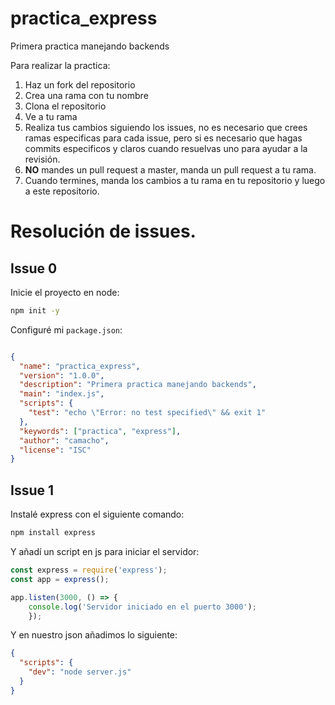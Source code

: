 # practica_express
Primera practica manejando backends

Para realizar la practica:

1. Haz un fork del repositorio
2. Crea una rama con tu nombre
3. Clona el repositorio
4. Ve a tu rama
5. Realiza tus cambios siguiendo los issues, no es necesario que crees ramas especificas para cada issue, pero si es necesario que hagas commits especificos y claros cuando resuelvas uno para ayudar a la revisión.
6. **NO** mandes un pull request a master, manda un pull request a tu rama.
7. Cuando termines, manda los cambios a tu rama en tu repositorio y luego a este repositorio.


# Resolución de issues.
## Issue 0
Inicie el proyecto en node:

```bash
npm init -y
```

Configuré mi `package.json`:

```json

{
  "name": "practica_express",
  "version": "1.0.0",
  "description": "Primera practica manejando backends",
  "main": "index.js",
  "scripts": {
    "test": "echo \"Error: no test specified\" && exit 1"
  },
  "keywords": ["practica", "express"],
  "author": "camacho",
  "license": "ISC"
}
```

## Issue 1
Instalé express con el siguiente comando:

```bash
npm install express
```

Y añadí un script en js para iniciar el servidor:
```javascript
const express = require('express');
const app = express();

app.listen(3000, () => {
    console.log('Servidor iniciado en el puerto 3000');
    });

```
Y en nuestro json añadimos lo siguiente:
```json
{
  "scripts": {
    "dev": "node server.js"
  }
}
```